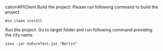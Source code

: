 
cationAPIClient
Build the project: Please run following command to build the project

    mvn clean install
Run the project: Go to target folder and run following command providing the city name

    java -jar GoEuroTest.jar "Berlin"

